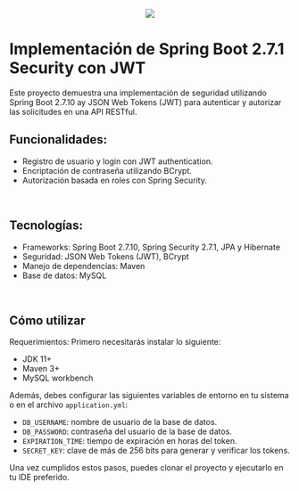 
<p align = "center"> <img src = "https://res.cloudinary.com/dozwd1ssj/image/upload/v1681658892/banner_zjejwo.png" /> </p>
<h1>Implementación de Spring Boot 2.7.1 Security con JWT</h1>
<p>Este proyecto demuestra una implementación de seguridad utilizando Spring Boot 2.7.10 ay JSON Web Tokens (JWT) para autenticar y autorizar las solicitudes en una API RESTful.</p>
<h2>Funcionalidades:</h2>

- Registro de usuario y login con JWT authentication.
- Encriptación de contraseña utilizando BCrypt.
- Autorización basada en roles con Spring Security.
<br />
<h2>Tecnologías:</h2>

- Frameworks: Spring Boot 2.7.10, Spring Security 2.7.1, JPA y Hibernate
- Seguridad: JSON Web Tokens (JWT), BCrypt
- Manejo de dependencias: Maven
- Base de datos: MySQL
<br />
<h2>Cómo utilizar</h2>

Requerimientos: Primero necesitarás instalar lo siguiente:

- JDK 11+
- Maven 3+
- MySQL workbench

<p>Además, debes configurar las siguientes variables de entorno en tu sistema o en el archivo <code>application.yml</code>:</p>

- <code>DB_USERNAME</code>: nombre de usuario de la base de datos.
- <code>DB_PASSWORD</code>: contraseña del usuario de la base de datos.
- <code>EXPIRATION_TIME</code>: tiempo de expiración en horas del token.
- <code>SECRET_KEY</code>: clave de más de 256 bits para generar y verificar los tokens.

Una vez cumplidos estos pasos, puedes clonar el proyecto y ejecutarlo en tu IDE preferido.






